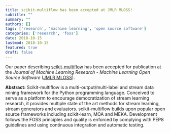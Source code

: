 ```yaml
---
title: scikit-multiflow has been accepted at JMLR MLOSS!
subtitle: ""
summary: ""
authors: []
tags: ['research', 'machine learning', 'open source software']
categories: ['research', 'foss']
date: 2018-10-15
lastmod: 2018-10-15
featured: true
draft: false
---
```


Our paper describing [scikit-multiflow](https://scikit-multiflow.github.io/) has been accepted for publication at the *Journal of Machine Learning Research - Machine Learning Open Source Software* ([JMLR MLOSS](http://www.jmlr.org/mloss/)).

**Abstract:**
Scikit-multiflow is a multi-output/multi-label and stream data mining framework for the Python programming language. Conceived to serve as a platform to encourage democratization of stream learning research, it provides multiple state of the art methods for stream learning, stream generators and evaluators. scikit-multiflow builds upon popular open source frameworks including scikit-learn, MOA and MEKA. Development follows the FOSS principles and quality is enforced by complying with PEP8 guidelines and using continuous integration and automatic testing.